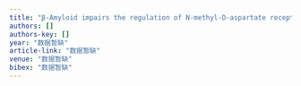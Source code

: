 ```yaml
---
title: "β-Amyloid impairs the regulation of N-methyl-D-aspartate receptors by glycogen synthase kinase 3"
authors: []
authors-key: []
year: "数据暂缺"
article-link: "数据暂缺"
venue: "数据暂缺"
bibex: "数据暂缺"
---
```

